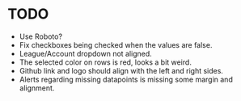 # TODO

- Use Roboto?
- Fix checkboxes being checked when the values are false.
- League/Account dropdown not aligned.
- The selected color on rows is red, looks a bit weird.
- Github link and logo should align with the left and right sides.
- Alerts regarding missing datapoints is missing some margin and alignment.
